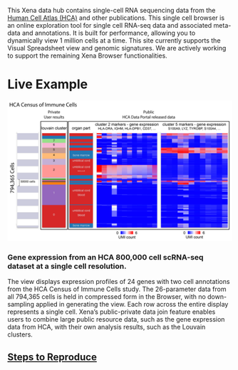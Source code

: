This Xena data hub contains single-cell RNA sequencing data from the [Human Cell Atlas (HCA)](https://data.humancellatlas.org/) and other publications. This single cell browser is an online exploration tool for single cell RNA-seq data and associated meta-data and annotations. It is built for performance, allowing you to dynamically view 1 million cells at a time. This site currently supports the Visual Spreadsheet view and genomic signatures. We are actively working to support the remaining Xena Browser functionalities. 

# Live Example
<a href="/?columns=%5B%7B%22name%22%3A%22HCA%2FCensus_of_Immune_Cells%2Fcluster_filledin.tsv%22%2C%22host%22%3A%22https%3A%2F%2Fsinglecellnew.xenahubs.net%22%2C%22width%22%3A100%2C%22fields%22%3A%22louvain_cluster%22%7D%2C%7B%22name%22%3A%22HCA%2FCensus_of_Immune_Cells%2Fbarcode_phenotype.matrix%22%2C%22host%22%3A%22https%3A%2F%2Fsinglecellnew.xenahubs.net%22%2C%22width%22%3A100%2C%22fields%22%3A%22organ_part%22%7D%2C%7B%22name%22%3A%22HCA%2FCensus_of_Immune_Cells%2Ffiltered_gene_bc_matrices_gene.tsv%22%2C%22host%22%3A%22https%3A%2F%2Fsinglecellnew.xenahubs.net%22%2C%22width%22%3A250%2C%22fields%22%3A%22HLA-DRA%20IGHM%20HLA-DPB1%20CD37%20HLA-DRB1%20CD79A%20HLA-DPA1%20MS4A1%20HLA-DQB1%20IGHD%20CD79B%20IGKC%22%2C%22columnLabel%22%3A%22cluster%202%20markers%20-%20gene%20expression%22%7D%2C%7B%22name%22%3A%22HCA%2FCensus_of_Immune_Cells%2Ffiltered_gene_bc_matrices_gene.tsv%22%2C%22host%22%3A%22https%3A%2F%2Fsinglecellnew.xenahubs.net%22%2C%22width%22%3A250%2C%22fields%22%3A%22S100A9%20LYZ%20TYROBP%20S100A4%20S100A6%20CST3%20FCN1%20LGALS1%20CTSS%20LST1%20S100A8%20SRGN%22%2C%22columnLabel%22%3A%22cluster%205%20markers%20-%20gene%20expression%22%7D%5D&heatmap=%7B%22showWelcome%22%3Afalse%7D"><img src="https://github.com/ucscXena/cohortMetaData/raw/master/cohort_HCA Census of Immune Cells/HCA Census of Immune Cells_public_private.png" width="700"></a>

### Gene expression from an HCA 800,000 cell scRNA-seq dataset at a single cell resolution. 

The view displays expression profiles of 24 genes with two cell annotations from the HCA Census of Immune Cells study. The 26-parameter data from all 794,365 cells is held in compressed form in the Browser, with no down-sampling applied in generating the view. Each row across the entire display represents a single cell. Xena’s public-private data join feature enables users to combine large public resource data, such as the gene expression data from HCA, with their own analysis results, such as the Louvain clusters. 

## [Steps to Reproduce](/datapages/?markdown=https://raw.githubusercontent.com/ucscXena/cohortMetaData/master/hub_singlecellnew.xenahubs.net/example1/info.mdown)

<br>
